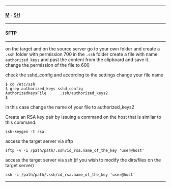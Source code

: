 

---

#### [M](https://github.com/ttltrk/TTT/blob/master/menu.md) - [SH](https://github.com/ttltrk/TTT/blob/master/SH/SH.md)

---

#### SFTP

---

on the target and on the source server go to your own folder and create a ```.ssh``` folder with permission 700 in the ```.ssh``` folder create a file with name ```authorized_keys``` and past the content from the clipboard and save it. change the permission of the file to 600

check the sshd_config and according to the settings change your file name

```
$ cd /etc/ssh
$ grep authorized_keys sshd_config
AuthorizedKeysFile      .ssh/authorized_keys2
$
```

in this case change the name of your file to authorized_keys2

Create an RSA key pair by issuing a command on the host that is similar to this command:

```
ssh-keygen -t rsa
```

access the target server via sftp

```
sftp -v -i /path/path/.ssh/id_rsa.name_of_the_key 'user@host'
```

access the target server via ssh (if you wish to modify the dirs/files on the target server)

```
ssh -i /path/path/.ssh/id_rsa.name_of_the_key 'user@host'
```

---
